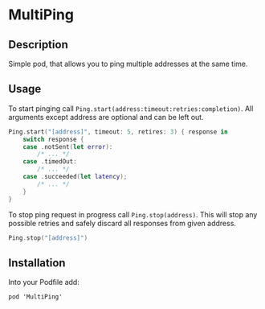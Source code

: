 # MultiPing
## Description
Simple pod, that allows you to ping multiple addresses at the same time.
## Usage
To start pinging call `Ping.start(address:timeout:retries:completion)`. All arguments except address are optional and can be left out.

```swift
Ping.start("[address]", timeout: 5, retires: 3) { response in
	switch response {
	case .notSent(let error):
		/* ... */
	case .timedOut:
		/* ... */
	case .succeeded(let latency);
		/* ... */
	}
}
```

To stop ping request in progress call `Ping.stop(address)`. This will stop any possible retries and safely discard all responses from given address.

```swift
Ping.stop("[address]")
```

## Installation
Into your Podfile add:

```
pod 'MultiPing'
```
